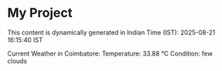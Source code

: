 # My Project

This content is dynamically generated in Indian Time (IST): 2025-08-21 16:15:40 IST


Current Weather in Coimbatore:
Temperature: 33.88 °C
Condition: few clouds
